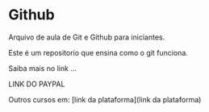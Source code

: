 # Github

Arquivo de aula de Git e Github para iniciantes.

Este é um repositorio que ensina como o git funciona.

Saiba mais no link ...

LINK DO PAYPAL

Outros cursos em: [link da plataforma](link da plataforma)
